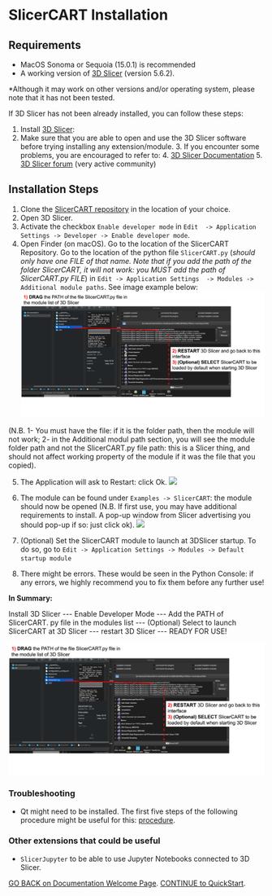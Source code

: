 # SlicerCART Installation

## Requirements

* MacOS Sonoma or Sequoia (15.0.1) is recommended 
* A working version of [3D Slicer](https://download.slicer.org) (version 5.6.2).

*Although it may work on other versions and/or operating system, please note 
that it has not been tested.

If 3D Slicer has not been already installed, you can follow these steps: 
1. Install [3D Slicer](https://download.slicer.org):
2. Make sure that you are able to open and use the 3D Slicer software before 
   trying installing any extension/module. 
   3. If you encounter some problems, you are encouraged to refer to:
      4. [3D Slicer Documentation](https://slicer.readthedocs.io/en/latest/)
      5. [3D Slicer forum](https://discourse.slicer.org/) (very active community)

## Installation Steps

1. Clone the [SlicerCART repository](https://github.com/neuropoly/slicer-manual-annotation) in the location of your choice.
2. Open 3D Slicer. 
3. Activate the checkbox `Enable developer mode` in `Edit 
   -> Application 
    Settings -> Developer -> Enable developer mode`. 
4. Open Finder (on macOS). Go to the location of the SlicerCART Repository. 
   Go to the location of the python file `SlicerCART.py` (_should only have one 
   FILE of that name. Note that if you add the path of the folder SlicerCART,
   it will not work: you MUST add the path of SlicerCART.py FILE_)  in `Edit -> Application Settings 
   -> Modules -> Additional module paths`. See image example below:
![](images/module_filepath.png)

(N.B. 1- You must have the file: 
   if it is the folder path, then the module will not work; 2- in the 
   Additional modul path section, you will see the module folder path and 
not the SlicerCART.py file path: this is a 
Slicer thing, and should not affect working property of 
   the module if it was the file that you copied).

5. The Application will ask to Restart: click Ok.
![](images/example_restart.png)

6. The module can be found under `Examples -> SlicerCART`: the module should 
   now be opened (N.B. If first use, you may have additional requirements 
   to install. A pop-up window from Slicer advertising you should pop-up if so: just click ok).
![](images/example_slicercart.png)


8. (Optional) Set the SlicerCART module to launch at 3DSlicer startup. To do so, go to `Edit -> Application Settings -> Modules -> Default startup module`
9. There might be errors. These would be seen in the Python Console: if any errors, we highly recommend you to fix them before any further use!

**In Summary:**

Install 3D Slicer --- Enable Developer Mode --- Add the PATH of SlicerCART.
py file in the modules list --- (Optional) Select to launch SlicerCART at 3D 
Slicer --- restart 3D Slicer --- READY FOR USE!

![](images/module_filepath.png)


### Troubleshooting 

* Qt might need to be installed. The first five steps of the following procedure might be useful for this: [procedure](https://web.stanford.edu/dept/cs_edu/resources/qt/install-mac).

### Other extensions that could be useful
* `SlicerJupyter` to be able to use Jupyter Notebooks connected to 3D Slicer.

[GO BACK on Documentation Welcome Page](welcome.md). 
[CONTINUE to QuickStart](quickstart.md).
